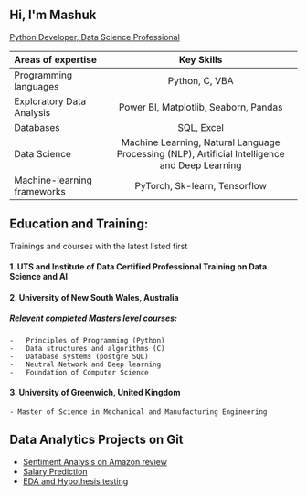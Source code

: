 ## Hi, I'm Mashuk 
[Python Developer, Data Science Professional](https://github.com/mashukul/data_analytics/tree/main)

| Areas of expertise      | Key Skills |
| :---        |    :----:   |
| Programming languages      | Python, C, VBA       |
| Exploratory Data Analysis   | Power BI, Matplotlib, Seaborn, Pandas       |
| Databases  | SQL, Excel        |
| Data Science   | Machine Learning, Natural Language Processing (NLP), Artificial Intelligence and Deep Learning       |
| Machine-learning frameworks   | PyTorch, Sk-learn, Tensorflow        | 

## Education and Training:

Trainings and courses with the latest listed first

#### 1. UTS and Institute of Data Certified Professional Training on Data Science and AI
#### 2. University of New South Wales, Australia 
##### Relevent completed Masters level courses:
    -	Principles of Programming (Python)
    -	Data structures and algorithms (C)
    -	Database systems (postgre SQL)
    -	Neutral Network and Deep learning
    -	Foundation of Computer Science

#### 3. University of Greenwich, United Kingdom
    - Master of Science in Mechanical and Manufacturing Engineering

## Data Analytics Projects on Git
* [Sentiment Analysis on Amazon review](https://github.com/mashukul/data_analytics/tree/main/Data%20Projects/Review%20Sentiment%20Analysis)
* [Salary Prediction](https://github.com/mashukul/data_analytics/tree/main/Data%20Projects/Predicting%20Salary)
* [EDA and Hypothesis testing](https://github.com/mashukul/data_analytics/tree/main/Data%20Projects/EDA%20and%20Hypothesis%20testing)

